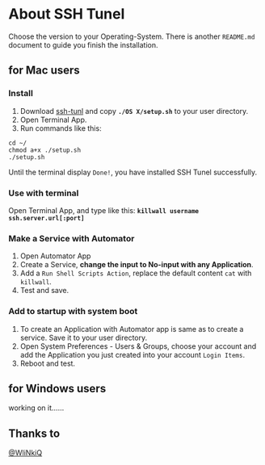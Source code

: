 # About SSH Tunel

Choose the version to your Operating-System. There is another `README.md` document to guide you finish the installation.

## for Mac users

### Install

1. Download [ssh-tunl](https://github.com/syi/ssh-tunel/archive/master.zip) and copy **`./OS X/setup.sh`** to your user directory.
2. Open Terminal App.
3. Run commands like this:

```
cd ~/
chmod a+x ./setup.sh
./setup.sh
```
Until the terminal display `Done!`, you have installed SSH Tunel successfully.

### Use with terminal

Open Terminal App, and type like this: **`killwall username ssh.server.url[:port]`**

### Make a Service with Automator

1. Open Automator App
2. Create a Service, **change the input to No-input with any Application**.
3. Add a `Run Shell Scripts Action`, replace the default content `cat` with `killwall`.
4. Test and save.

### Add to startup with system boot

1. To create an Application with Automator app is same as to create a service. Save it to your user directory.
2. Open System Preferences - Users & Groups, choose your account and add the Application you just created into your account `Login Items`.
3. Reboot and test.

## for Windows users

working on it……

## Thanks to

[@WliNkiQ](https://twitter.com/WliNkiQ) 